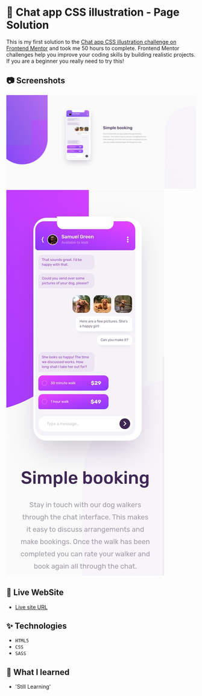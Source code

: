 # 🐧 Chat app CSS illustration - Page Solution 

This is my first solution to the [Chat app CSS illustration challenge on Frontend Mentor](https://www.frontendmentor.io/challenges/chat-app-css-illustration-O5auMkFqY) and took me 50 hours to complete. Frontend Mentor challenges help you improve your coding skills by building realistic projects. If you are a beginner you really need to try this!

## 📷 Screenshots

![](design-preview/solution-desktop-design.png)
![](design-preview/solution-mobile-design.jpg)

## 🎥 Live WebSite

- [Live site URL](https://alexandru-ghergu.github.io/chat-app-css-illustration-master/)

## ✨ Technologies

- `HTML5`
- `CSS`
- `SASS`

## 🎢 What I learned

- 'Still Learning'
